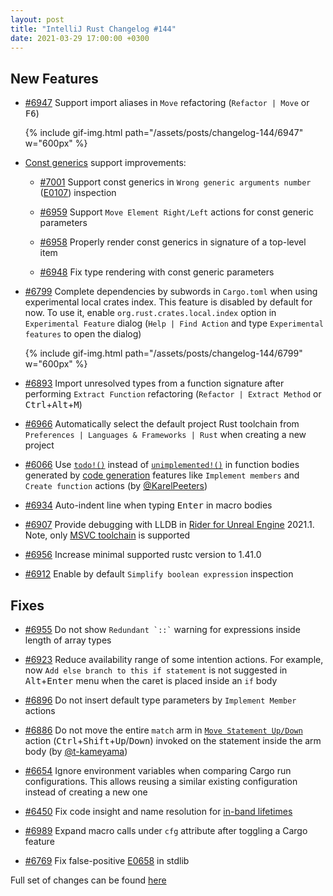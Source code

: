```yaml
---
layout: post
title: "IntelliJ Rust Changelog #144"
date: 2021-03-29 17:00:00 +0300
---
```


## New Features

* [#6947] Support import aliases in `Move` refactoring (`Refactor | Move` or <kbd>F6</kbd>)

  {% include gif-img.html path="/assets/posts/changelog-144/6947" w="600px" %}

* [Const generics](https://rust-lang.github.io/rfcs/2000-const-generics.html) support improvements:
  * [#7001] Support const generics in `Wrong generic arguments number` ([E0107](https://doc.rust-lang.org/error-index.html#E0107)) inspection

  * [#6959] Support `Move Element Right/Left` actions for const generic parameters

  * [#6958] Properly render const generics in signature of a top-level item

  * [#6948] Fix type rendering with const generic parameters

* [#6799] Complete dependencies by subwords in `Cargo.toml` when using experimental local crates index. This feature is disabled by default
  for now. To use it, enable `org.rust.crates.local.index` option in `Experimental Feature` dialog (`Help | Find Action` and type `Experimental features` to open the dialog)

  {% include gif-img.html path="/assets/posts/changelog-144/6799" w="600px" %}

* [#6893] Import unresolved types from a function signature after performing `Extract Function` refactoring (`Refactor | Extract Method` or
  <kbd>Ctrl</kbd>+<kbd>Alt</kbd>+<kbd>M</kbd>)
  
* [#6966] Automatically select the default project Rust toolchain from `Preferences | Languages & Frameworks | Rust` when creating a new project

* [#6066]  Use [`todo!()`](https://doc.rust-lang.org/std/macro.todo.html) instead of [`unimplemented!()`](https://doc.rust-lang.org/std/macro.unimplemented.html)
   in function bodies generated by [code generation](https://plugins.jetbrains.com/plugin/8182-rust/docs/rust-code-generation.html) features like  `Implement members` and `Create function` actions (by [@KarelPeeters])

* [#6934] Auto-indent line when typing <kbd>Enter</kbd> in macro bodies

* [#6907] Provide debugging with LLDB in [Rider for Unreal Engine](https://www.jetbrains.com/lp/rider-unreal/) 2021.1. 
  Note, only [MSVC toolchain](https://doc.rust-lang.org/edition-guide/rust-2018/platform-and-target-support/msvc-toolchain-support.html) is supported

* [#6956] Increase minimal supported rustc version to 1.41.0

* [#6912] Enable by default `Simplify boolean expression` inspection

## Fixes

* [#6955] Do not show `` Redundant `::` `` warning for expressions inside length of array types

* [#6923] Reduce availability range of some intention actions. For example, now `Add else branch to this if statement` is not suggested in <kbd>Alt</kbd>+<kbd>Enter</kbd> menu when the caret is placed inside an `if` body

* [#6896] Do not insert default type parameters by `Implement Member` actions

* [#6886] Do not move the entire `match` arm in [`Move Statement Up/Down`](https://www.jetbrains.com/help/idea/working-with-source-code.html#move-statements) action (<kbd>Ctrl</kbd>+<kbd>Shift</kbd>+<kbd>Up</kbd>/<kbd>Down</kbd>) invoked on the statement inside the arm body (by [@t-kameyama])

* [#6654] Ignore environment variables when comparing Cargo run configurations. This allows reusing a similar existing configuration instead of creating a new one

* [#6450] Fix code insight and name resolution for [in-band lifetimes](https://doc.rust-lang.org/beta/unstable-book/language-features/in-band-lifetimes.html)

* [#6989] Expand macro calls under `cfg` attribute after toggling a Cargo feature

* [#6769] Fix false-positive [E0658](https://doc.rust-lang.org/error-index.html#E0658) in stdlib

Full set of changes can be found [here](https://github.com/intellij-rust/intellij-rust/milestone/52?closed=1)

[@KarelPeeters]: https://github.com/KarelPeeters
[@t-kameyama]: https://github.com/t-kameyama


[#6066]: https://github.com/intellij-rust/intellij-rust/pull/6066
[#6450]: https://github.com/intellij-rust/intellij-rust/pull/6450
[#6654]: https://github.com/intellij-rust/intellij-rust/pull/6654
[#6769]: https://github.com/intellij-rust/intellij-rust/pull/6769
[#6799]: https://github.com/intellij-rust/intellij-rust/pull/6799
[#6886]: https://github.com/intellij-rust/intellij-rust/pull/6886
[#6893]: https://github.com/intellij-rust/intellij-rust/pull/6893
[#6896]: https://github.com/intellij-rust/intellij-rust/pull/6896
[#6907]: https://github.com/intellij-rust/intellij-rust/pull/6907
[#6912]: https://github.com/intellij-rust/intellij-rust/pull/6912
[#6923]: https://github.com/intellij-rust/intellij-rust/pull/6923
[#6934]: https://github.com/intellij-rust/intellij-rust/pull/6934
[#6947]: https://github.com/intellij-rust/intellij-rust/pull/6947
[#6948]: https://github.com/intellij-rust/intellij-rust/pull/6948
[#6955]: https://github.com/intellij-rust/intellij-rust/pull/6955
[#6956]: https://github.com/intellij-rust/intellij-rust/pull/6956
[#6958]: https://github.com/intellij-rust/intellij-rust/pull/6958
[#6959]: https://github.com/intellij-rust/intellij-rust/pull/6959
[#6966]: https://github.com/intellij-rust/intellij-rust/pull/6966
[#6989]: https://github.com/intellij-rust/intellij-rust/pull/6989
[#7001]: https://github.com/intellij-rust/intellij-rust/pull/7001